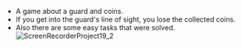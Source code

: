 - A game about a guard and coins.
- If you get into the guard's line of sight, you lose the collected coins.
- Also there are some easy tasks that were solved.
![ScreenRecorderProject19_2](https://github.com/user-attachments/assets/3c6bc60b-cb80-4a54-bf3f-56623788b58a)
